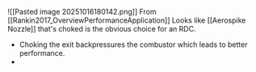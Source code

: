 ![[Pasted image 20251016180142.png]]
From [[Rankin2017_OverviewPerformanceApplication]]
Looks like [[Aerospike Nozzle]] that's choked is the obvious choice for an RDC.
- Choking the exit backpressures the combustor which leads to better performance.
- 

